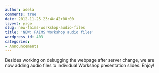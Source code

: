 ```yaml
---
author: adela
comments: true
date: 2012-11-25 23:48:42+00:00
layout: page
slug: new-faims-workshop-audio-files
title: 'NEW: FAIMS Workshop audio files'
wordpress_id: 403
categories:
- Announcements
---
```


Besides working on debugging the webpage after server change, we are now adding audio files to individual Workshop presentation slides. Enjoy!
